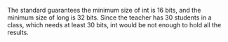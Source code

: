 The standard guarantees the minimum size of int is 16 bits, and the minimum size of long is 32 bits. 
Since the teacher has 30 students in a class, which needs at least 30 bits, 
int would be not enough to hold all the results.